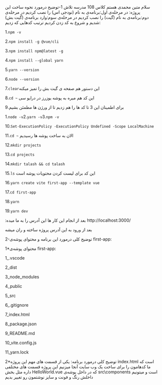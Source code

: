 سلام متین محمدی هستم کلاس 108 مدرسه تلاش
1-توضیح درمورد نحوه ساخت این پروژه:
در مرحله‌ی اول:برنامه‌ی به نام (نودجی اس) را نصب کردیم
در مرحله‌ی دوم:برنامه‌ی به نام (گیت) را نصب کردیم
در مرحله‌ی سوم:وارد برنامه‌ی (گیت بش) شدیم و شروع به کد زدن کردیم 
ترتیب کدهایی که زدیم:

1.```npm -v```

2.```npm install -g @vue/cli```

3.```npm install npm@latest -g```

4.```npm install --global yarn```

5.```yarn --version```

6.```node --version```

7.```clear```این دستور هم صفحه ی گیت بش را تمیز میکنه

8.```cd ~```
این کد هم میره به پوشه یوزرز در درایو سی

برای اطمینان این 3 تا کد ها را هم زدیم تا از ورژن ها مطمئن بشیم.9

1.```node -v```2.```yarn -v```3.```npm -v```

10.```Set-ExecutionPolicy -ExecutionPolicy Undefined -Scope LocalMachine```

11.```cd ~```
الان به ساخت پوشه ها رسیدیم

12.```mkdir projects```

13.```cd projects```

14.```mkdir talash && cd talash```

15.```ls```
این کد برای لیست کردن محتویات پوشه است

16.```yarn create vite first-app --template vue```

17.```cd first-app```

18.```yarn```

19.```yarn dev```

:بعد از انجام این کار ها این آدرس را به ما میده
http://localhost:3000/

بعد از ورود به این آدرس پروژه ساخته و ران میشه

2-توضیح کلی درمورد این برنامه و محتوای پوشه‌ی first-app: 

1*محتوای پوشه‌ی first-app:

1_.vscode

2_dist

3_node_modules

4_public

5_src

6_.gitignore

7_index.html

8_package.json

9_README.md

10_vite.config.js

11_yarn.lock

2*توضیح کلی درمورد برنامه:
یکی از قسمت های مهم این پروژه index.html است که ما کدهامون را برای ساخت یک وب سایت آنجا میزنیم 
این پروژه قسمت های مختلفی داره مثل بخش HelloWorld.vue که در داخل پوشه‌ی src\components است و میتونیم داخلش رنگ و فونت و سایز نوشتمون رو تغییر بدیم
